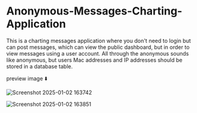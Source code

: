 # Anonymous-Messages-Charting-Application
This is a charting messages application where you don't need to login but can post messages, which can view the public dashboard, but in order to view messages using a user account. All through the anonymous sounds like anonymous, but users Mac addresses and IP addresses should be stored in a database table.

preview image ⬇️

![Screenshot 2025-01-02 163742](https://github.com/user-attachments/assets/ba5253c2-941f-4364-a4fa-91cfe2993a06)

![Screenshot 2025-01-02 163851](https://github.com/user-attachments/assets/b37089e7-886a-485e-b8a8-0a2e763bd2ba)
